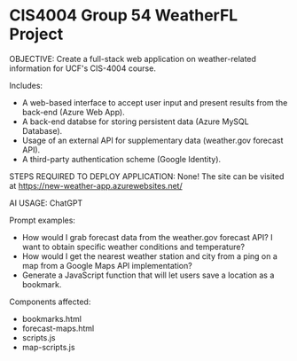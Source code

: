 # CIS4004 Group 54 WeatherFL Project

OBJECTIVE:
Create a full-stack web application on weather-related information for UCF's CIS-4004 course.

Includes:
  - A web-based interface to accept user input and present results from the back-end (Azure Web App).
  - A back-end databse for storing persistent data (Azure MySQL Database).
  - Usage of an external API for supplementary data (weather.gov forecast API).
  - A third-party authentication scheme (Google Identity).
  
STEPS REQUIRED TO DEPLOY APPLICATION:
None! The site can be visited at https://new-weather-app.azurewebsites.net/

AI USAGE: 
ChatGPT

Prompt examples:
  - How would I grab forecast data from the weather.gov forecast API? I want to obtain specific weather conditions and temperature?
  - How would I get the nearest weather station and city from a ping on a map from a Google Maps API implementation?
  - Generate a JavaScript function that will let users save a location as a bookmark.

  Components affected:
  - bookmarks.html
  - forecast-maps.html
  - scripts.js
  - map-scripts.js 
       
         

